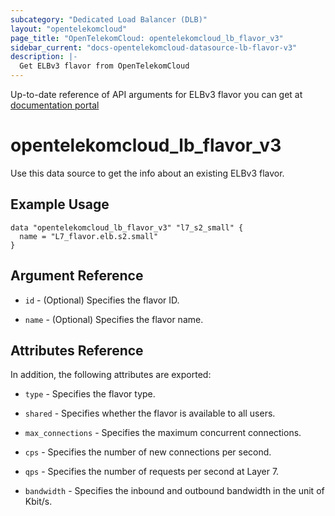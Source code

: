 ```yaml
---
subcategory: "Dedicated Load Balancer (DLB)"
layout: "opentelekomcloud"
page_title: "OpenTelekomCloud: opentelekomcloud_lb_flavor_v3"
sidebar_current: "docs-opentelekomcloud-datasource-lb-flavor-v3"
description: |-
  Get ELBv3 flavor from OpenTelekomCloud
---
```


Up-to-date reference of API arguments for ELBv3 flavor you can get at
[documentation portal](https://docs.otc.t-systems.com/elastic-load-balancing/api-ref/apis_v3/load_balancer_flavor/querying_flavors.html#listflavors)

# opentelekomcloud_lb_flavor_v3

Use this data source to get the info about an existing ELBv3 flavor.

## Example Usage

```hcl
data "opentelekomcloud_lb_flavor_v3" "l7_s2_small" {
  name = "L7_flavor.elb.s2.small"
}
```

## Argument Reference

* `id` - (Optional) Specifies the flavor ID.

* `name` - (Optional) Specifies the flavor name.

## Attributes Reference

In addition, the following attributes are exported:

* `type` - Specifies the flavor type.

* `shared` - Specifies whether the flavor is available to all users.

* `max_connections` - Specifies the maximum concurrent connections.

* `cps` - Specifies the number of new connections per second.

* `qps` - Specifies the number of requests per second at Layer 7.

* `bandwidth` - Specifies the inbound and outbound bandwidth in the unit of Kbit/s.
